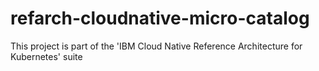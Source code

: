 # refarch-cloudnative-micro-catalog
This project is part of the 'IBM Cloud Native Reference Architecture for Kubernetes' suite
